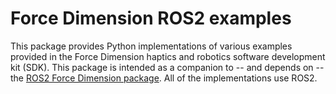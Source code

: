 <!-- License

Copyright 2023 Neuromechatronics Lab, Carnegie Mellon University (a.whit)

Created by: a. whit. (nml@whit.contact)

This Source Code Form is subject to the terms of the Mozilla Public
License, v. 2.0. If a copy of the MPL was not distributed with this
file, You can obtain one at https://mozilla.org/MPL/2.0/.
-->

# Force Dimension ROS2 examples

This package provides Python implementations of various examples provided in 
the Force Dimension haptics and robotics software development kit (SDK). This 
package is intended as a companion to -- and depends on -- the 
[ROS2 Force Dimension package]. All of the implementations use ROS2.

<!------------------------------------------------------------------------------
  REFERENCES
------------------------------------------------------------------------------->

[ROS2 Force Dimension package]: https://github.com/ricmua/ros_force_dimension

